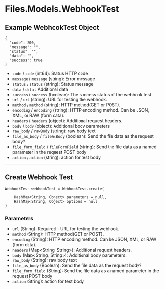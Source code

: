 # Files.Models.WebhookTest

## Example WebhookTest Object

```
{
  "code": 200,
  "message": "",
  "status": "",
  "data": "",
  "success": true
}
```

* `code` / `code`  (int64): Status HTTP code
* `message` / `message`  (string): Error message
* `status` / `status`  (string): Status message
* `data` / `data` : Additional data
* `success` / `success`  (boolean): The success status of the webhook test
* `url` / `url`  (string): URL for testing the webhook.
* `method` / `method`  (string): HTTP method(GET or POST).
* `encoding` / `encoding`  (string): HTTP encoding method.  Can be JSON, XML, or RAW (form data).
* `headers` / `headers`  (object): Additional request headers.
* `body` / `body`  (object): Additional body parameters.
* `raw_body` / `rawBody`  (string): raw body text
* `file_as_body` / `fileAsBody`  (boolean): Send the file data as the request body?
* `file_form_field` / `fileFormField`  (string): Send the file data as a named parameter in the request POST body
* `action` / `action`  (string): action for test body


---

## Create Webhook Test

```
WebhookTest webhookTest = WebhookTest.create(
    
    HashMap<String, Object> parameters = null,
    HashMap<String, Object> options = null
)
```

### Parameters

* `url` (String): Required - URL for testing the webhook.
* `method` (String): HTTP method(GET or POST).
* `encoding` (String): HTTP encoding method.  Can be JSON, XML, or RAW (form data).
* `headers` (Map<String, String>): Additional request headers.
* `body` (Map<String, String>): Additional body parameters.
* `raw_body` (String): raw body text
* `file_as_body` (Boolean): Send the file data as the request body?
* `file_form_field` (String): Send the file data as a named parameter in the request POST body
* `action` (String): action for test body
